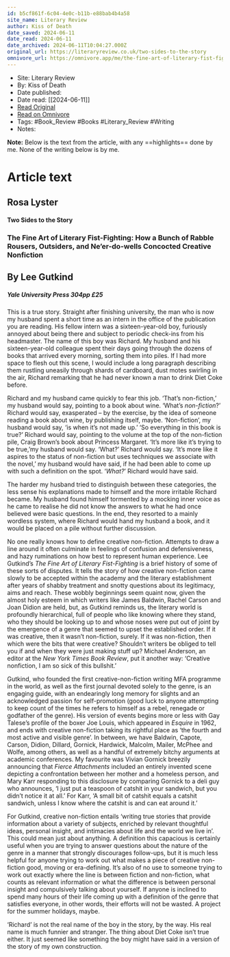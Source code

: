 ```yaml
---
id: b5cf861f-6c04-4e0c-b11b-e88bab4b4a58
site_name: Literary Review
author: Kiss of Death
date_saved: 2024-06-11
date_read: 2024-06-11
date_archived: 2024-06-11T10:04:27.000Z
original_url: https://literaryreview.co.uk/two-sides-to-the-story
omnivore_url: https://omnivore.app/me/the-fine-art-of-literary-fist-fighting-how-a-bunch-of-rabble-rou-19006c1466c
---
```


 - Site: Literary Review
 - By: Kiss of Death
 - Date published: 
 - Date read: [[2024-06-11]]
 - [Read Original](https://literaryreview.co.uk/two-sides-to-the-story)
 - [Read on Omnivore](https://omnivore.app/me/the-fine-art-of-literary-fist-fighting-how-a-bunch-of-rabble-rou-19006c1466c)
 - Tags:  #Book_Review  #Books  #Literary_Review  #Writing 
 - Notes: 

**Note:** Below is the text from the article, with any ==highlights== done by me. None of the writing below is by me.

# Article text
## Rosa Lyster

#### Two Sides to the Story

### The Fine Art of Literary Fist-Fighting: How a Bunch of Rabble Rousers, Outsiders, and Ne’er-do-wells Concocted Creative Nonfiction

## By Lee Gutkind

#####  Yale University Press 304pp £25 

This is a true story. Straight after finishing university, the man who is now my husband spent a short time as an intern in the office of the publication you are reading. His fellow intern was a sixteen-year-old boy, furiously annoyed about being there and subject to periodic check-ins from his headmaster. The name of this boy was Richard. My husband and his sixteen-year-old colleague spent their days going through the dozens of books that arrived every morning, sorting them into piles. If I had more space to flesh out this scene, I would include a long paragraph describing them rustling uneasily through shards of cardboard, dust motes swirling in the air, Richard remarking that he had never known a man to drink Diet Coke before. 

Richard and my husband came quickly to fear this job. ‘That’s non-fiction,’ my husband would say, pointing to a book about wine. ‘What’s _non-fiction_?’ Richard would say, exasperated – by the exercise, by the idea of someone reading a book about wine, by publishing itself, maybe. ‘Non-fiction’, my husband would say, ‘is when it’s not made up.’ ‘So everything in this book is true?’ Richard would say, pointing to the volume at the top of the non-fiction pile, Craig Brown’s book about Princess Margaret. ‘It’s more like it’s trying to be true,’my husband would say. ‘What?’ Richard would say. ‘It’s more like it aspires to the status of non-fiction but uses techniques we associate with the novel,’ my husband would have said, if he had been able to come up with such a definition on the spot. ‘_What?_’ Richard would have said. 

The harder my husband tried to distinguish between these categories, the less sense his explanations made to himself and the more irritable Richard became. My husband found himself tormented by a mocking inner voice as he came to realise he did not know the answers to what he had once believed were basic questions. In the end, they resorted to a mainly wordless system, where Richard would hand my husband a book, and it would be placed on a pile without further discussion.

No one really knows how to define creative non-fiction. Attempts to draw a line around it often culminate in feelings of confusion and defensiveness, and hazy ruminations on how best to represent human experience. Lee Gutkind’s _The Fine Art of Literary Fist-Fighting_ is a brief history of some of these sorts of disputes. It tells the story of how creative non-fiction came slowly to be accepted within the academy and the literary establishment after years of shabby treatment and snotty questions about its legitimacy, aims and reach. These wobbly beginnings seem quaint now, given the almost holy esteem in which writers like James Baldwin, Rachel Carson and Joan Didion are held, but, as Gutkind reminds us, the literary world is profoundly hierarchical, full of people who like knowing where they stand, who they should be looking up to and whose noses were put out of joint by the emergence of a genre that seemed to upset the established order. If it was creative, then it wasn’t non-­fiction, surely. If it was non-fiction, then which were the bits that were creative? Shouldn’t writers be obliged to tell you if and when they were just making stuff up? Michael Anderson, an editor at the _New York Times Book Review_, put it another way: ‘Creative nonfiction, I am so sick of this bullshit.’

Gutkind, who founded the first creative-­non-fiction writing MFA programme in the world, as well as the first journal devoted solely to the genre, is an engaging guide, with an endearingly long memory for slights and an acknowledged passion for self-promotion (good luck to anyone attempting to keep count of the times he refers to himself as a rebel, renegade or godfather of the genre). His version of events begins more or less with Gay Talese’s profile of the boxer Joe Louis, which appeared in _Esquire_ in 1962, and ends with creative non-fiction taking its rightful place as ‘the fourth and most active and visible genre’. In between, we have Baldwin, Capote, Carson, Didion, Dillard, Gornick, Hardwick, Malcolm, Mailer, McPhee and Wolfe, among others, as well as a handful of extremely bitchy arguments at academic conferences. My favourite was Vivian Gornick breezily announcing that _Fierce Attachments_ included an entirely invented scene depicting a confrontation between her mother and a homeless person, and Mary Karr responding to this disclosure by comparing Gornick to a deli guy who announces, ‘I just put a teaspoon of catshit in your sandwich, but you didn’t notice it at all.’ For Karr, ‘A small bit of catshit equals a catshit sandwich, unless I know where the catshit is and can eat around it.’ 

For Gutkind, creative non-fiction entails ‘writing true stories that provide information about a variety of subjects, enriched by relevant thoughtful ideas, personal insight, and intimacies about life and the world we live in’. This could mean just about anything. A definition this capacious is certainly useful when you are trying to answer questions about the nature of the genre in a manner that strongly discourages follow-ups, but it is much less helpful for anyone trying to work out what makes a piece of creative non-fiction good, moving or era-defining. It’s also of no use to someone trying to work out exactly where the line is between fiction and non-fiction, what counts as relevant information or what the difference is between personal insight and compulsively talking about yourself. If anyone is inclined to spend many hours of their life coming up with a definition of the genre that satisfies everyone, in other words, their efforts will not be wasted. A project for the summer holidays, maybe.

‘Richard’ is not the real name of the boy in the story, by the way. His real name is much funnier and stranger. The thing about Diet Coke isn’t true either. It just seemed like something the boy might have said in a version of the story of my own construction.
